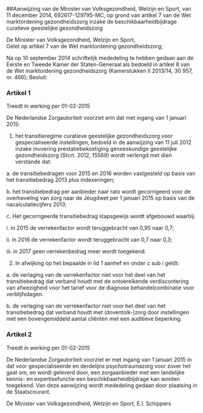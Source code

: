 <meta http-equiv='Content-Type' content='text/html; charset=utf-8' />

##Aanwijzing van de Minister van Volksgezondheid, Welzijn en Sport, van 11 december 2014, 692617-129795-MC, op grond van artikel 7 van de Wet marktordening gezondheidszorg inzake de beschikbaarheidbijdrage curatieve geestelijke gezondheidszorg

De Minister van Volksgezondheid, Welzijn en Sport,  
Gelet op artikel 7 van de Wet marktordening gezondheidszorg;

Na op 10 september 2014 schriftelijk mededeling te hebben gedaan aan de Eerste en Tweede Kamer der Staten-Generaal als bedoeld in artikel 8 van de Wet marktordening gezondheidszorg (Kamerstukken II 2013/14, 30 957, nr. 466);
Besluit:    

### Artikel  1  
Treedt in werking per 01-02-2015 

De Nederlandse Zorgautoriteit voorziet erin dat met ingang van 1 januari 2015: 

1. het transitieregime curatieve geestelijke gezondheidszorg voor gespecialiseerde instellingen, bedoeld in de aanwijzing van 11 juli 2012 inzake invoering prestatiebekostiging geneeskundige geestelijke gezondheidszorg (Stcrt. 2012, 15569) wordt verlengd met dien verstande dat: 

a. de transitiebedragen voor 2015 en 2016 worden vastgesteld op basis van het transitiebedrag 2013 plus indexeringen;  

b. het transitiebedrag per aanbieder naar rato wordt gecorrigeerd voor de overheveling van zorg naar de Jeugdwet per 1 januari 2015 op basis van de nacalculatiecijfers 2013;  

c. Het gecorrigeerde transitiebedrag stapsgewijs wordt afgebouwd waarbij. 

i. in 2015 de verrekenfactor wordt teruggebracht van 0,95 naar 0,7;  

ii. in 2016 de verrekenfactor wordt teruggebracht van 0,7 naar 0,3;  

iii. in 2017 geen verrekenbedrag meer wordt toegekend.      

2. In afwijking op het bepaalde in lid 1 aanhef en onder c sub i geldt: 

a. de verlaging van de verrekenfactor niet voor het deel van het transitiebedrag dat verband houdt met de ontoereikende verdiscontering van afwezigheid voor het tarief voor de diagnose behandelcombinatie voor verblijfsdagen.  

b. de verlaging van de verrekenfactor niet voor het deel van het transitiebedrag dat verband houdt met (doventolk-)zorg door instellingen met een bovengemiddeld aantal cliënten met een auditieve beperking.     

### Artikel  2  
Treedt in werking per 01-02-2015 

De Nederlandse Zorgautoriteit voorziet er met ingang van 1 januari 2015 in dat voor gespecialiseerde en derdelijns psychotraumazorg voor zover het gaat om, en wordt geleverd door, een zorgaanbieder met een landelijke kennis- en expertisefunctie een beschikbaarheidbijdrage kan worden toegekend. 
Van deze aanwijzing wordt mededeling gedaan door plaatsing in de Staatscourant.  

De 
Minister van Volksgezondheid, Welzijn en Sport, 
E.I. Schippers     

